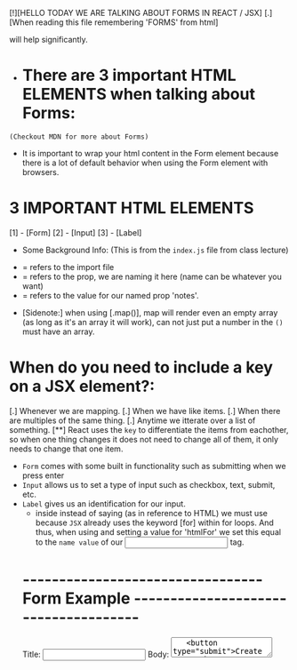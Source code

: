 [!][HELLO TODAY WE ARE TALKING ABOUT FORMS IN REACT / JSX]
[.][When reading this file remembering 'FORMS' from html] <Form> will help significantly.
* # There are 3 important HTML ELEMENTS when talking about Forms:
`(Checkout MDN for more about Forms)`
+ It is important to wrap your html content in the Form element because there is a lot of default behavior when using the Form element with browsers.
# 3 IMPORTANT HTML ELEMENTS
[1] - [Form]
[2] - [Input]
[3] - [Label]
* Some Background Info: (This is from the `index.js` file from class lecture)
- <Notes> = refers to the import file
- <Notes notes> = refers to the prop, we are naming it here (name can be whatever you want)
- <Notes notes={notesState} /> = refers to the value for our named prop 'notes'. 
* [Sidenote:] when using [.map()], map will render even an empty array (as long as it's an array it will work), can not just put a number in the `()` must have an array.
# When do you need to include a key on a JSX element?:
[.] Whenever we are mapping. 
[.] When we have like items. 
[.] When there are multiples of the same thing. 
[.] Anytime we itterate over a list of something. 
[**] React uses the `key` to differentiate the items from eachother, so when one thing changes it does not need to change all of them, it only needs to change that one item.
* `Form` comes with some built in functionality such as submitting when we press enter
* `Input` allows us to set a type of input such as checkbox, text, submit, etc.
* `Label` gives us an identification for our input. 
    - inside <label> instead of saying <label for> (as in reference to HTML) we must use <label htmlFor> because `JSX` already uses the keyword [for] within for loops. And thus, when using <label htmlFor> and setting a value for 'htmlFor' <label htmlFor='name-value-from-input'> we set this equal to the `name value` of our <input> tag.
    # ---------------------------------  Form Example -------------------------------------
    <form>
     <label htmlFor="title">Title:</label>
     <input type="text" name="title"/>
     <label htmlFor="body">Body:</label>
     <textarea type="text" name="body" placeholder="This is the body of the note."/>
     <button type="submit">Create ToDo!</button>
    </form>
    ---------------------------------------------------------------------------------------
    Just some side notes here about Forms:
    - You don't need the type of `text` for an <input> or `submit` for a <button> [][those are implied in a JSX form]. However adding them does make code more semantic (readable/understandable by readers).
    ---------------------------------------------------------------------------------------
* # Controlled Components
[*] Before our <form> was `Uncontrolled` meaning that react had no control over our inputs. `In a controlled component`, form data is handled by a React component, whereas `In an uncontrolled component`, form data is handled by the DOM itself. This can get really messy, to fix this we make our forms `Controlled`:
[.] value, onChange (these are the two things we need to make a 'Controlled' input)
# `Controlled Input` EXAMPLE: -------------------------------------------------------------
    import React, {useState} from "react";
    const NoteForm = props => {
        const [titleState, setTitleState] = useState("")
        const titleChange = (event) => {
            console.log("In Title change handler", event.target.value)
            setTitleState(event.target.value)
        }

        return (
            <form>
            <label htmlFor="title">Title:</label>
            <input type="text" name="title" value={titleState} onChange={titleChange} placeholder="This is the title of the note." />
            </form>
        );
    };

    export default NoteForm;
-------------------------------------------------------------------------------------------
[*] Next, we need to add this information we are creating into our actual sticky note "to-do" so we go back to our index.js and we create a `new const` in our function [App]. Then in our <NoteForm> within our `return()` we call our new const, by setting a prop inside Noteform equal to our const.

    const addNoteHandler = newNote => {
        console.log("adding note", newNote);
        setNotesState([...notesState, newNote]);
        //Update the state.
    };

    return (
        <div className="App">
        <h1>My Notes</h1>
        <NoteForm addNote={addNoteHandler} />
        <Notes notes={notesState} />
        </div>
    );
    }
-------------------------------------------------------------------------------------------
Reference Time Points: 
1:22:00
1:37:00
1:45:00